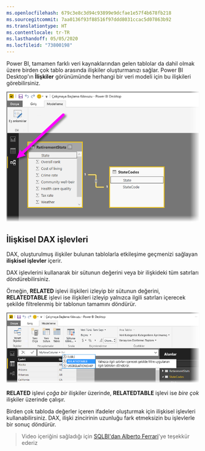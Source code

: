 ```yaml
---
ms.openlocfilehash: 679c3e8c3d94c93899e9dcfae1e57f4b678fb218
ms.sourcegitcommit: 7aa0136f93f88516f97ddd8031ccac5d07863b92
ms.translationtype: HT
ms.contentlocale: tr-TR
ms.lasthandoff: 05/05/2020
ms.locfileid: "73800198"
---
```

Power BI, tamamen farklı veri kaynaklarından gelen tablolar da dahil olmak üzere birden çok tablo arasında ilişkiler oluşturmanızı sağlar. Power BI Desktop'ın **İlişkiler** görünümünde herhangi bir veri modeli için bu ilişkileri görebilirsiniz.

![](media/7-5-table-relationships-and-dax/dax-relationships_1.png)

## <a name="dax-relational-functions"></a>İlişkisel DAX işlevleri
DAX, oluşturulmuş ilişkiler bulunan tablolarla etkileşime geçmenizi sağlayan **ilişkisel işlevler** içerir.

DAX işlevlerini kullanarak bir sütunun değerini veya bir ilişkideki tüm satırları döndürebilirsiniz.

Örneğin, **RELATED** işlevi ilişkileri izleyip bir sütunun değerini, **RELATEDTABLE** işlevi ise ilişkileri izleyip yalnızca ilgili satırları içerecek şekilde filtrelenmiş bir tablonun tamamını döndürür.

![](media/7-5-table-relationships-and-dax/dax-relationships_2.png)

**RELATED** işlevi *çoğa bir* ilişkiler üzerinde, **RELATEDTABLE** işlevi ise *bire çok* ilişkiler üzerinde çalışır.

Birden çok tabloda değerler içeren ifadeler oluşturmak için ilişkisel işlevleri kullanabilirsiniz. DAX, ilişki zincirinin uzunluğu fark etmeksizin bu işlevlerle bir sonuç döndürür.

> Video içeriğini sağladığı için [SQLBI'dan Alberto Ferrari](https://www.sqlbi.com/learning-dax)'ye teşekkür ederiz
> 
> 

